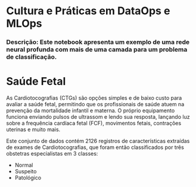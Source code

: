 # Cultura e Práticas em DataOps e MLOps

### Descrição: Este notebook apresenta um exemplo de uma rede neural profunda com mais de uma camada para um problema de classificação.

# Saúde Fetal
As Cardiotocografias (CTGs) são opções simples e de baixo custo para avaliar a saúde fetal, permitindo que os profissionais de saúde atuem na prevenção da mortalidade infantil e materna. O próprio equipamento funciona enviando pulsos de ultrassom e lendo sua resposta, lançando luz sobre a frequência cardíaca fetal (FCF), movimentos fetais, contrações uterinas e muito mais.

Este conjunto de dados contém 2126 registros de características extraídas de exames de Cardiotocografias, que foram então classificados por três obstetras especialistas em 3 classes:

- Normal
- Suspeito
- Patológico